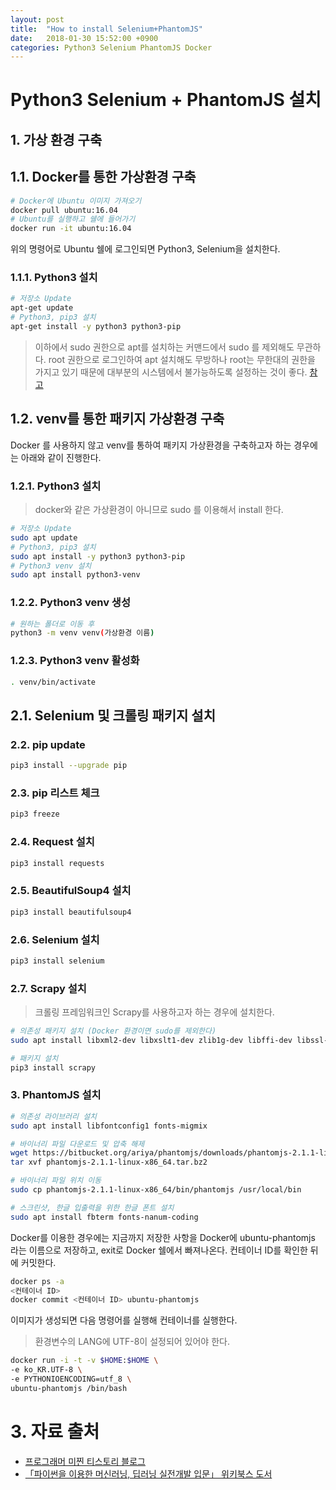 ```yaml
---
layout: post
title:  "How to install Selenium+PhantomJS"
date:   2018-01-30 15:52:00 +0900
categories: Python3 Selenium PhantomJS Docker
---
```

# Python3 Selenium + PhantomJS 설치

## 1. 가상 환경 구축

## 1.1. Docker를 통한 가상환경 구축

```sh
# Docker에 Ubuntu 이미지 가져오기
docker pull ubuntu:16.04
# Ubuntu를 실행하고 쉘에 들어가기
docker run -it ubuntu:16.04
```

위의 명령어로 Ubuntu 쉘에 로그인되면 Python3, Selenium을 설치한다.

### 1.1.1. Python3 설치

```sh
# 저장소 Update
apt-get update
# Python3, pip3 설치
apt-get install -y python3 python3-pip
```

> 이하에서 sudo 권한으로 apt를 설치하는 커맨드에서 sudo 를 제외해도 무관하다. root 권한으로 로그인하여 apt 설치해도 무방하나 root는 무한대의 권한을 가지고 있기 때문에 대부분의 시스템에서 불가능하도록 설정하는 것이 좋다. [참고](http://deois.tistory.com/42)

## 1.2. venv를 통한 패키지 가상환경 구축 

Docker 를 사용하지 않고 venv를 통하여 패키지 가상환경을 구축하고자 하는 경우에는 아래와 같이 진행한다.

### 1.2.1. Python3 설치

> docker와 같은 가상환경이 아니므로 sudo 를 이용해서 install 한다.

```sh
# 저장소 Update
sudo apt update
# Python3, pip3 설치
sudo apt install -y python3 python3-pip
# Python3 venv 설치
sudo apt install python3-venv
```

### 1.2.2. Python3 venv 생성

```sh
# 원하는 폴더로 이동 후
python3 -m venv venv(가상환경 이름)
```

### 1.2.3. Python3 venv 활성화

```sh
. venv/bin/activate
```

## 2.1. Selenium 및 크롤링 패키지 설치

### 2.2. pip update

```sh
pip3 install --upgrade pip
```

### 2.3. pip 리스트 체크

```sh
pip3 freeze
```

### 2.4. Request 설치

```sh
pip3 install requests
```

### 2.5. BeautifulSoup4 설치

```sh
pip3 install beautifulsoup4
```

### 2.6. Selenium 설치

```sh
pip3 install selenium
```

### 2.7. Scrapy 설치

> 크롤링 프레임워크인 Scrapy를 사용하고자 하는 경우에 설치한다.

```sh
# 의존성 패키지 설치 (Docker 환경이면 sudo를 제외한다)
sudo apt install libxml2-dev libxslt1-dev zlib1g-dev libffi-dev libssl-dev python3-dev gcc

# 패키지 설치
pip3 install scrapy
```

### 3. PhantomJS 설치

```sh
# 의존성 라이브러리 설치
sudo apt install libfontconfig1 fonts-migmix

# 바이너리 파일 다운로드 및 압축 해제
wget https://bitbucket.org/ariya/phantomjs/downloads/phantomjs-2.1.1-linux-x86_64.tar.bz2
tar xvf phantomjs-2.1.1-linux-x86_64.tar.bz2

# 바이너리 파일 위치 이동
sudo cp phantomjs-2.1.1-linux-x86_64/bin/phantomjs /usr/local/bin

# 스크린샷, 한글 입출력을 위한 한글 폰트 설치
sudo apt install fbterm fonts-nanum-coding
```


Docker를 이용한 경우에는 지금까지 저장한 사항을 Docker에 ubuntu-phantomjs 라는 이름으로 저장하고, exit로 Docker 쉘에서 빠져나온다. 컨테이너 ID를 확인한 뒤에 커밋한다.

```sh
docker ps -a
<컨테이너 ID>
docker commit <컨테이너 ID> ubuntu-phantomjs
```

이미지가 생성되면 다음 명령어를 실행해 컨테이너를 실행한다.

> 환경변수의 LANG에 UTF-8이 설정되어 있어야 한다.

```sh
docker run -i -t -v $HOME:$HOME \
-e ko_KR.UTF-8 \
-e PYTHONIOENCODING=utf_8 \
ubuntu-phantomjs /bin/bash
```

# 3. 자료 출처

- [프로그래머 미찐 티스토리 블로그](http://mizzhinp.tistory.com/entry/%EC%9A%B0%EB%B6%84%ED%88%AC-%EC%BD%98%EC%86%94%EC%97%90%EC%84%9C-%ED%95%9C%EA%B8%80-%EB%B3%B4%EA%B8%B0-%EA%B9%A8%EC%A7%90%ED%98%84%EC%83%81)
- [「파이썬을 이용한 머신러닝, 딥러닝 실전개발 입문」 위키북스 도서](http://wikibook.co.kr/python-machine-learning/)